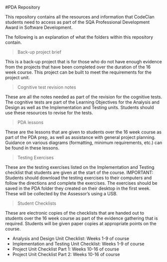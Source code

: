 #PDA Repository

This repository contains all the resources and information that CodeClan students need to access as part of the SQA Professional Development Award in Software Development.

The following is an explanation of what the folders within this repository contain.

> Back-up project brief

This is a back-up project that is for those who do not have enough evidence from the projects that have been completed over the duration of the 16 week course. This project can be built to meet the requirements for the project unit.

> Cognitive test revision notes 

These are all the notes needed as part of the revision for the cognitive tests. The cognitive tests are part of the Learning Objectives for the Analysis and Design as well as the Implementation and Testing units. Students should use these resources to revise for the tests.

> PDA lessons

These are the lessons that are given to students over the 16 week course as part of the PDA prep, as well as assistance with general project planning. Guidance on various diagrams (formatting, minimum requirements, etc.) can be found in these lessons.

> Testing Exercises

These are the testing exercises listed on the Implementation and Testing checklist that students are given at the start of the course. 
IMPORTANT: Students should download the testing exercises to their computers and follow the directions and complete the exercises. The exercises should be saved in the PDA folder they created on their desktop in the first week. These will be collected by the Assessor’s using a USB.

> Student Checklists

These are electronic copies of the checklists that are handed out to students over the 16 week course as part of the evidence gathering that is required. Students will be given paper copies at appropriate points on the course. 
- Analysis and Design Unit Checklist: Weeks 1-9 of course
- Implementation and Testing Unit Checklist: Weeks 1-9 of course
- Project Unit Checklist Part 1: Weeks 10-16 of course
- Project Unit Checklist Part 2: Weeks 10-16 of course
